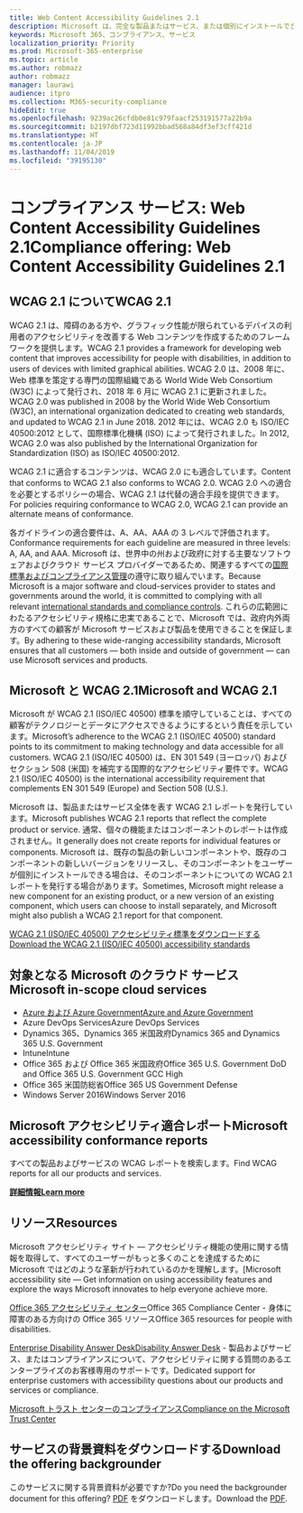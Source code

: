 ```yaml
---
title: Web Content Accessibility Guidelines 2.1
description: Microsoft は、完全な製品またはサービス、または個別にインストールできる製品の一部を反映した WCAG 2.1 AA レポートを公開しています。
keywords: Microsoft 365、コンプライアンス、サービス
localization_priority: Priority
ms.prod: Microsoft-365-enterprise
ms.topic: article
ms.author: robmazz
author: robmazz
manager: laurawi
audience: itpro
ms.collection: M365-security-compliance
hideEdit: true
ms.openlocfilehash: 9239ac26cfdb0e81c979faacf253191577a22b9a
ms.sourcegitcommit: b2197dbf723d11992bbad568a84df3ef3cff421d
ms.translationtype: HT
ms.contentlocale: ja-JP
ms.lasthandoff: 11/04/2019
ms.locfileid: "39195130"
---
```

# <a name="compliance-offering-web-content-accessibility-guidelines-21"></a><span data-ttu-id="302ff-104">コンプライアンス サービス: Web Content Accessibility Guidelines 2.1</span><span class="sxs-lookup"><span data-stu-id="302ff-104">Compliance offering: Web Content Accessibility Guidelines 2.1</span></span>

## <a name="about-wcag-21"></a><span data-ttu-id="302ff-105">WCAG 2.1 について</span><span class="sxs-lookup"><span data-stu-id="302ff-105">WCAG 2.1</span></span>

<span data-ttu-id="302ff-106">WCAG 2.1 は、障碍のある方や、グラフィック性能が限られているデバイスの利用者のアクセシビリティを改善する Web コンテンツを作成するためのフレームワークを提供します。</span><span class="sxs-lookup"><span data-stu-id="302ff-106">WCAG 2.1 provides a framework for developing web content that improves accessibility for people with disabilities, in addition to users of devices with limited graphical abilities.</span></span> <span data-ttu-id="302ff-107">WCAG 2.0 は、2008 年に、Web 標準を策定する専門の国際組織である World Wide Web Consortium (W3C) によって発行され、2018 年 6 月に WCAG 2.1 に更新されました。</span><span class="sxs-lookup"><span data-stu-id="302ff-107">WCAG 2.0 was published in 2008 by the World Wide Web Consortium (W3C), an international organization dedicated to creating web standards, and updated to WCAG 2.1 in June 2018.</span></span> <span data-ttu-id="302ff-108">2012 年には、WCAG 2.0 も ISO/IEC 40500:2012 として、国際標準化機構 (ISO) によって発行されました。</span><span class="sxs-lookup"><span data-stu-id="302ff-108">In 2012, WCAG 2.0 was also published by the International Organization for Standardization (ISO) as ISO/IEC 40500:2012.</span></span>  
  
<span data-ttu-id="302ff-109">WCAG 2.1 に適合するコンテンツは、WCAG 2.0 にも適合しています。</span><span class="sxs-lookup"><span data-stu-id="302ff-109">Content that conforms to WCAG 2.1 also conforms to WCAG 2.0.</span></span> <span data-ttu-id="302ff-110">WCAG 2.0 への適合を必要とするポリシーの場合、WCAG 2.1 は代替の適合手段を提供できます。</span><span class="sxs-lookup"><span data-stu-id="302ff-110">For policies requiring conformance to WCAG 2.0, WCAG 2.1 can provide an alternate means of conformance.</span></span>  
  
<span data-ttu-id="302ff-111">各ガイドラインの適合要件は、A、AA、AAA の 3 レベルで評価されます。</span><span class="sxs-lookup"><span data-stu-id="302ff-111">Conformance requirements for each guideline are measured in three levels: A, AA, and AAA.</span></span> <span data-ttu-id="302ff-112">Microsoft は、世界中の州および政府に対する主要なソフトウェアおよびクラウド サービス プロバイダーであるため、関連するすべての[国際標準およびコンプライアンス管理](https://go.microsoft.com/fwlink/p/?linkid=2052226)の遵守に取り組んでいます。</span><span class="sxs-lookup"><span data-stu-id="302ff-112">Because Microsoft is a major software and cloud-services provider to states and governments around the world, it is committed to complying with all relevant [international standards and compliance controls](https://go.microsoft.com/fwlink/p/?linkid=2052226).</span></span> <span data-ttu-id="302ff-113">これらの広範囲にわたるアクセシビリティ規格に忠実であることで、Microsoft では、政府内外両方のすべての顧客が Microsoft サービスおよび製品を使用できることを保証します。</span><span class="sxs-lookup"><span data-stu-id="302ff-113">By adhering to these wide-ranging accessibility standards, Microsoft ensures that all customers — both inside and outside of government — can use Microsoft services and products.</span></span>  

## <a name="microsoft-and-wcag-21"></a><span data-ttu-id="302ff-114">Microsoft と WCAG 2.1</span><span class="sxs-lookup"><span data-stu-id="302ff-114">Microsoft and WCAG 2.1</span></span>

<span data-ttu-id="302ff-115">Microsoft が WCAG 2.1 (ISO/IEC 40500) 標準を順守していることは、すべての顧客がテクノロジーとデータにアクセスできるようにするという責任を示しています。</span><span class="sxs-lookup"><span data-stu-id="302ff-115">Microsoft’s adherence to the WCAG 2.1 (ISO/IEC 40500) standard points to its commitment to making technology and data accessible for all customers.</span></span> <span data-ttu-id="302ff-116">WCAG 2.1 (ISO/IEC 40500) は、EN 301 549 (ヨーロッパ) およびセクション 508 (米国) を補完する国際的なアクセシビリティ要件です。</span><span class="sxs-lookup"><span data-stu-id="302ff-116">WCAG 2.1 (ISO/IEC 40500) is the international accessibility requirement that complements EN 301 549 (Europe) and Section 508 (U.S.).</span></span>  
  
<span data-ttu-id="302ff-117">Microsoft は、製品またはサービス全体を表す WCAG 2.1 レポートを発行しています。</span><span class="sxs-lookup"><span data-stu-id="302ff-117">Microsoft publishes WCAG 2.1 reports that reflect the complete product or service.</span></span> <span data-ttu-id="302ff-118">通常、個々の機能またはコンポーネントのレポートは作成されません。</span><span class="sxs-lookup"><span data-stu-id="302ff-118">It generally does not create reports for individual features or components.</span></span> <span data-ttu-id="302ff-119">Microsoft は、既存の製品の新しいコンポーネントや、既存のコンポーネントの新しいバージョンをリリースし、そのコンポーネントをユーザーが個別にインストールできる場合は、そのコンポーネントについての WCAG 2.1 レポートを発行する場合があります。</span><span class="sxs-lookup"><span data-stu-id="302ff-119">Sometimes, Microsoft might release a new component for an existing product, or a new version of an existing component, which users can choose to install separately, and Microsoft might also publish a WCAG 2.1 report for that component.</span></span>  
  
[<span data-ttu-id="302ff-120">WCAG 2.1 (ISO/IEC 40500) アクセシビリティ標準をダウンロードする</span><span class="sxs-lookup"><span data-stu-id="302ff-120">Download the WCAG 2.1 (ISO/IEC 40500) accessibility standards</span></span>](https://go.microsoft.com/fwlink/p/?linkid=2052226)

## <a name="microsoft-in-scope-cloud-services"></a><span data-ttu-id="302ff-121">対象となる Microsoft のクラウド サービス</span><span class="sxs-lookup"><span data-stu-id="302ff-121">Microsoft in-scope cloud services</span></span>

- [<span data-ttu-id="302ff-122">Azure および Azure Government</span><span class="sxs-lookup"><span data-stu-id="302ff-122">Azure and Azure Government</span></span>](https://go.microsoft.com/fwlink/p/?linkid=2051569)
- <span data-ttu-id="302ff-123">Azure DevOps Services</span><span class="sxs-lookup"><span data-stu-id="302ff-123">Azure DevOps Services</span></span>
- <span data-ttu-id="302ff-124">Dynamics 365、Dynamics 365 米国政府</span><span class="sxs-lookup"><span data-stu-id="302ff-124">Dynamics 365 and Dynamics 365 U.S. Government</span></span>
- <span data-ttu-id="302ff-125">Intune</span><span class="sxs-lookup"><span data-stu-id="302ff-125">Intune</span></span>
- <span data-ttu-id="302ff-126">Office 365 および Office 365 米国政府</span><span class="sxs-lookup"><span data-stu-id="302ff-126">Office 365 U.S. Government DoD and Office 365 U.S. Government GCC High</span></span>
- <span data-ttu-id="302ff-127">Office 365 米国防総省</span><span class="sxs-lookup"><span data-stu-id="302ff-127">Office 365 US Government Defense</span></span>
- <span data-ttu-id="302ff-128">Windows Server 2016</span><span class="sxs-lookup"><span data-stu-id="302ff-128">Windows Server 2016</span></span>

## <a name="microsoft-accessibility-conformance-reports"></a><span data-ttu-id="302ff-129">Microsoft アクセシビリティ適合レポート</span><span class="sxs-lookup"><span data-stu-id="302ff-129">Microsoft accessibility conformance reports</span></span>

<span data-ttu-id="302ff-130">すべての製品およびサービスの WCAG レポートを検索します。</span><span class="sxs-lookup"><span data-stu-id="302ff-130">Find WCAG reports for all our products and services.</span></span>

[<span data-ttu-id="302ff-131">**詳細情報**</span><span class="sxs-lookup"><span data-stu-id="302ff-131">**Learn more**</span></span>](https://go.microsoft.com/fwlink/p/?linkid=2050974)

## <a name="resources"></a><span data-ttu-id="302ff-132">リソース</span><span class="sxs-lookup"><span data-stu-id="302ff-132">Resources</span></span>

<span data-ttu-id="302ff-133">Microsoft アクセシビリティ サイト — アクセシビリティ機能の使用に関する情報を取得して、すべてのユーザーがもっと多くのことを達成するために Microsoft ではどのような革新が行われているのかを理解します。</span><span class="sxs-lookup"><span data-stu-id="302ff-133">[Microsoft accessibility site — Get information on using accessibility features and explore the ways Microsoft innovates to help everyone achieve more.</span></span>

<span data-ttu-id="302ff-134">[Office 365 アクセシビリティ センター](https://go.microsoft.com/fwlink/p/?linkid=2051801)</span><span class="sxs-lookup"><span data-stu-id="302ff-134">[](https://go.microsoft.com/fwlink/p/?linkid=2051801)Office 365 Compliance Center</span></span>
    - <span data-ttu-id="302ff-135">身体に障害のある方向けの Office 365 リソース</span><span class="sxs-lookup"><span data-stu-id="302ff-135">Office 365 resources for people with disabilities.</span></span>

[<span data-ttu-id="302ff-136">Enterprise Disability Answer Desk</span><span class="sxs-lookup"><span data-stu-id="302ff-136">Disability Answer Desk</span></span>](https://go.microsoft.com/fwlink/p/?linkid=2050890)
    - <span data-ttu-id="302ff-137">製品およびサービス、またはコンプライアンスについて、アクセシビリティに関する質問のあるエンタープライズのお客様専用のサポートです。</span><span class="sxs-lookup"><span data-stu-id="302ff-137">Dedicated support for enterprise customers with accessibility questions about our products and services or compliance.</span></span>

[<span data-ttu-id="302ff-138">Microsoft トラスト センターのコンプライアンス</span><span class="sxs-lookup"><span data-stu-id="302ff-138">Compliance on the Microsoft Trust Center</span></span>](https://www.microsoft.com/trust-center/compliance/compliance-overview)

## <a name="download-the-offering-backgrounder"></a><span data-ttu-id="302ff-139">サービスの背景資料をダウンロードする</span><span class="sxs-lookup"><span data-stu-id="302ff-139">Download the offering backgrounder</span></span>

<span data-ttu-id="302ff-140">このサービスに関する背景資料が必要ですか?</span><span class="sxs-lookup"><span data-stu-id="302ff-140">Do you need the backgrounder document for this offering?</span></span> <span data-ttu-id="302ff-141">[PDF](https://download.microsoft.com/download/3/E/1/3E10CC43-036D-4DB5-ACBA-8665A752C8F7/Accessibility-Compliance.pdf) をダウンロードします。</span><span class="sxs-lookup"><span data-stu-id="302ff-141">Download the [PDF](https://download.microsoft.com/download/3/E/1/3E10CC43-036D-4DB5-ACBA-8665A752C8F7/Accessibility-Compliance.pdf).</span></span>
